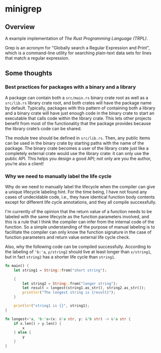 # minigrep

## Overview

A example implementation of *The Rust Programming Language (TRPL)*.

Grep is an acronym for "Globally search a Regular Expression and Print", which is a command-line utility for searching plain-text data sets for lines that match a regular expression.

## Some thoughts

### Best practices for packages with a binary and a library

A package can contain both a `src/main.rs` binary crate root as well as a `src/lib.rs` library crate root, and both crates will have the package name by default. Typically, packages with this pattern of containing both a library and a binary crate will have just enough code in the binary crate to start an executable that calls code within the library crate. This lets other projects benefit from most of the functionality that the package provides because the library crate’s code can be shared.

The module tree should be defined in `src/lib.rs`. Then, any public items can be used in the binary crate by starting paths with the name of the package. The binary crate becomes a user of the library crate just like a completely external crate would use the library crate: it can only use the public API. This helps you design a good API; not only are you the author, you’re also a client!

### Why we need to manually label the life cycle

Why do we need to manually label the lifecycle when the compiler can give a unique lifecycle labeling hint. For the time being, I have not found any cases of undecidable code, i.e., they have identical function body contents except for different life cycle annotations, and they all compile successfully.

I'm currently of the opinion that the return value of a function needs to be labeled with the same lifecycle as the function parameters involved, and this is a rule that I think the compiler can infer from the internal code of the function. So a simple understanding of the purpose of manual labeling is to facilitate the compiler can only know the function signature in the case of function parameters and return value external life cycle check.

Also, why the following code can be compiled successfully. According to the labeling of `'b:'a`, `y/string2` should live at least longer than `x/string1`, but in fact `string2` has a shorter life cycle than `string1`.

```rust
fn main() {
    let string1 = String::from("short string");

    {
        let string2 = String::from("longer string");
        let result = longest(string1.as_str(), string2.as_str());
        println!("The longest string is {result}");
    }

    println!("string1 is {}", string1);
}

fn longest<'a, 'b:'a>(x: &'a str, y: &'b str) -> &'a str {
    if x.len() > y.len() {
        x
    } else {
        y
    }
}
```
